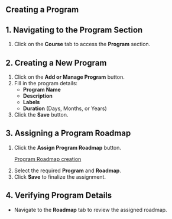## **Creating a Program**  

## **1. Navigating to the Program Section**  
1. Click on the **Course** tab to access the **Program** section.  

## **2. Creating a New Program**  
1. Click on the **Add or Manage Program** button.  
2. Fill in the program details:  
   - **Program Name**  
   - **Description**  
   - **Labels**  
   - **Duration** (Days, Months, or Years)  
3. Click the **Save** button.  

## **3. Assigning a Program Roadmap**  
1. Click the **Assign Program Roadmap** button.
   <p><a href='/program Roadmap.md'>Program Roadmap creation</a></p>
3. Select the required **Program** and **Roadmap**.  
4. Click **Save** to finalize the assignment.  

## **4. Verifying Program Details**  
- Navigate to the **Roadmap** tab to review the assigned roadmap.  
